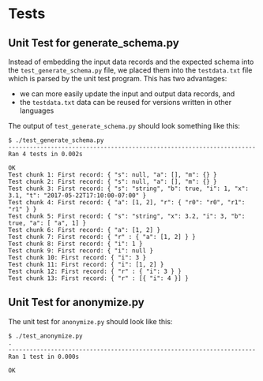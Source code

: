 # Tests

## Unit Test for generate_schema.py

Instead of embedding the input data records and the expected schema into
the `test_generate_schema.py` file, we placed them into the `testdata.txt`
file which is parsed by the unit test program.  This has two advantages:

* we can more easily update the input and output data records, and 
* the `testdata.txt` data can be reused for versions written in other languages

The output of `test_generate_schema.py` should look something like this:

```
$ ./test_generate_schema.py
----------------------------------------------------------------------
Ran 4 tests in 0.002s

OK
Test chunk 1: First record: { "s": null, "a": [], "m": {} }
Test chunk 2: First record: { "s": null, "a": [], "m": {} }
Test chunk 3: First record: { "s": "string", "b": true, "i": 1, "x": 3.1, "t": "2017-05-22T17:10:00-07:00" }
Test chunk 4: First record: { "a": [1, 2], "r": { "r0": "r0", "r1": "r1" } }
Test chunk 5: First record: { "s": "string", "x": 3.2, "i": 3, "b": true, "a": [ "a", 1] }
Test chunk 6: First record: { "a": [1, 2] }
Test chunk 7: First record: { "r" : { "a": [1, 2] } }
Test chunk 8: First record: { "i": 1 }
Test chunk 9: First record: { "i": null }
Test chunk 10: First record: { "i": 3 }
Test chunk 11: First record: { "i": [1, 2] }
Test chunk 12: First record: { "r" : { "i": 3 } }
Test chunk 13: First record: { "r" : [{ "i": 4 }] }
```

## Unit Test for anonymize.py

The unit test for `anonymize.py` should look like this:
```
$ ./test_anonymize.py
.
----------------------------------------------------------------------
Ran 1 test in 0.000s

OK
```
